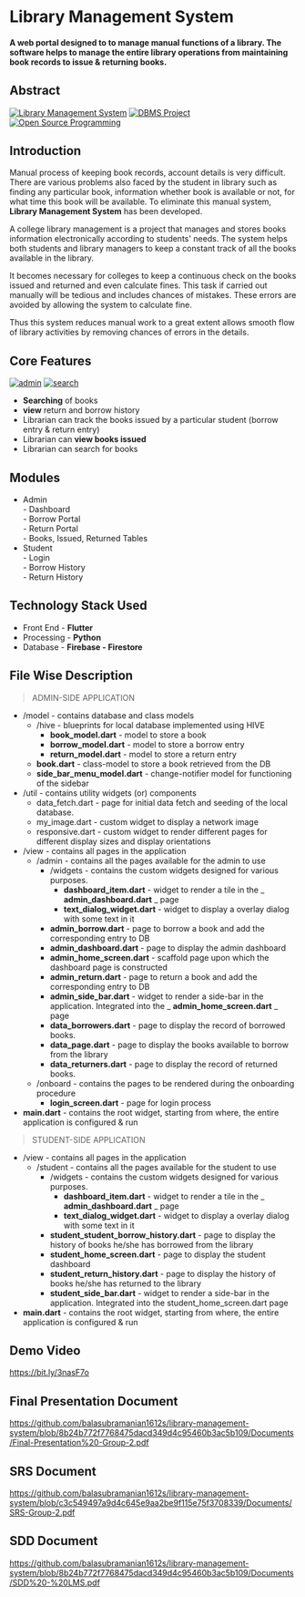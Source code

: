 # Library Management System

#### [](https://github.com/balasubramanian1612s/library-management-system)A web portal designed to to manage manual functions of a library. The software helps to manage the entire library operations from maintaining book records to issue & returning books.


## [](https://github.com/balasubramanian1612s/library-management-system)Abstract

[![Library Management System](https://camo.githubusercontent.com/b0b27c0370b1e5703414256e9600171519dd0821a14490bcd4adb8bc6d0db48f/68747470733a2f2f696d672e736869656c64732e696f2f62616467652f6c6962726172792d2d6d616e6167656d656e742d73797374656d2d6f72616e67652e7376673f7374796c653d666c61742d737175617265)](https://camo.githubusercontent.com/b0b27c0370b1e5703414256e9600171519dd0821a14490bcd4adb8bc6d0db48f/68747470733a2f2f696d672e736869656c64732e696f2f62616467652f6c6962726172792d2d6d616e6167656d656e742d73797374656d2d6f72616e67652e7376673f7374796c653d666c61742d737175617265)  [![DBMS Project](https://camo.githubusercontent.com/53f339485c37034683c8e900ed2fa019ded3ef3a4f2b9eee0a39336f39c5fe9a/68747470733a2f2f696d672e736869656c64732e696f2f62616467652f44424d532d70726f6a6563742d79656c6c6f77677265656e2e7376673f7374796c653d666c61742d737175617265)](https://camo.githubusercontent.com/53f339485c37034683c8e900ed2fa019ded3ef3a4f2b9eee0a39336f39c5fe9a/68747470733a2f2f696d672e736869656c64732e696f2f62616467652f44424d532d70726f6a6563742d79656c6c6f77677265656e2e7376673f7374796c653d666c61742d737175617265)  [![Open Source Programming](https://camo.githubusercontent.com/ec4284a371fa5de0e05f04fce5282b2d555160425257e80b3f2eda7971829e6d/68747470733a2f2f696d672e736869656c64732e696f2f62616467652f6f70656e2d2d736f757263652d70726f6772616d6d696e672d6666363962342e7376673f7374796c653d666c61742d737175617265)](https://camo.githubusercontent.com/ec4284a371fa5de0e05f04fce5282b2d555160425257e80b3f2eda7971829e6d/68747470733a2f2f696d672e736869656c64732e696f2f62616467652f6f70656e2d2d736f757263652d70726f6772616d6d696e672d6666363962342e7376673f7374796c653d666c61742d737175617265)

## [](https://github.com/balasubramanian1612s/library-management-system)Introduction
Manual process of keeping book records, account details is very difficult. There are various problems also faced by the student in library such as finding any particular book, information whether book is available or not, for what time this book will be available. To eliminate this manual system,  **Library Management System**  has been developed.

A college library management is a project that manages and stores books information electronically according to students' needs. The system helps both students and library managers to keep a constant track of all the books available in the library.

 It becomes necessary for colleges to keep a continuous check on the books issued and returned and even calculate fines. This task if carried out manually will be tedious and includes chances of mistakes. These errors are avoided by allowing the system to calculate fine.

Thus this system reduces manual work to a great extent allows smooth flow of library activities by removing chances of errors in the details.



## [](https://github.com/balasubramanian1612s/library-management-system)Core Features

[![admin](https://camo.githubusercontent.com/fb20841677a146800726d23dba4b2db5402bb33f24f095d3675f9e005c78a889/68747470733a2f2f696d672e736869656c64732e696f2f62616467652f61646d696e2d6c6f67696e2d7465616c2e7376673f7374796c653d666c61742d737175617265)](https://camo.githubusercontent.com/fb20841677a146800726d23dba4b2db5402bb33f24f095d3675f9e005c78a889/68747470733a2f2f696d672e736869656c64732e696f2f62616467652f61646d696e2d6c6f67696e2d7465616c2e7376673f7374796c653d666c61742d737175617265)  [![search](https://camo.githubusercontent.com/7ff70ea9269f9bc05f4f75080ae95dabeca6479e658456483479ac74b9f715b0/68747470733a2f2f696d672e736869656c64732e696f2f62616467652f7365616372682d626f6f6b732d79656c6c6f77677265656e2e7376673f7374796c653d666c61742d737175617265)](https://camo.githubusercontent.com/7ff70ea9269f9bc05f4f75080ae95dabeca6479e658456483479ac74b9f715b0/68747470733a2f2f696d672e736869656c64732e696f2f62616467652f7365616372682d626f6f6b732d79656c6c6f77677265656e2e7376673f7374796c653d666c61742d737175617265)   
-   **Searching**  of books
-   **view** return and borrow history
-   Librarian can track the books issued by a particular student (borrow entry & return entry)
-   Librarian can  **view books issued** 
-   Librarian can search for books


    

## [](https://github.com/balasubramanian1612s/library-management-system)Modules

<ul>
<li class="has-line-data" data-line-start="0" data-line-end="5">Admin<br>
- Dashboard<br>
- Borrow Portal<br>
- Return Portal<br>
- Books, Issued, Returned Tables</li>
<li class="has-line-data" data-line-start="5" data-line-end="9">Student<br>
- Login<br>
- Borrow History<br>
- Return History</li>
</ul>

## [](https://github.com/balasubramanian1612s/library-management-system)Technology Stack Used


-   Front End -  **Flutter**
-   Processing -  **Python**
-   Database -  **Firebase - Firestore**

## [](https://github.com/balasubramanian1612s/library-management-system)File Wise Description

>ADMIN-SIDE APPLICATION

- /model - contains database and class models
  - /hive - blueprints for local database implemented using HIVE
    - **book\_model.dart** - model to store a book
    - **borrow\_model.dart** - model to store a borrow entry
    - **return\_model.dart** - model to store a return entry
  - **book.dart** - class-model to store a book retrieved from the DB
  - **side\_bar\_menu\_model.dart** - change-notifier model for functioning of the sidebar
- /util - contains utility widgets (or) components
  - data\_fetch.dart - page for initial data fetch and seeding of the local database.
  - my\_image.dart - custom widget to display a network image
  - responsive.dart - custom widget to render different pages for different display sizes and display orientations
- /view - contains all pages in the application
  - /admin - contains all the pages available for the admin to use
    - /widgets - contains the custom widgets designed for various purposes.
      - **dashboard\_item.dart** - widget to render a tile in the _ **admin\_dashboard.dart** _ page
      - **text\_dialog\_widget.dart** - widget to display a overlay dialog with some text in it
    - **admin\_borrow.dart** - page to borrow a book and add the corresponding entry to DB
    - **admin\_dashboard.dart** - page to display the admin dashboard
    - **admin\_home\_screen.dart** - scaffold page upon which the dashboard page is constructed
    - **admin\_return.dart** - page to return a book and add the corresponding entry to DB
    - **admin\_side\_bar.dart** - widget to render a side-bar in the application. Integrated into the _ **admin\_home\_screen.dart** _ page
    - **data\_borrowers.dart** - page to display the record of borrowed books.
    - **data\_page.dart** - page to display the books available to borrow from the library
    - **data\_returners.dart** - page to display the record of returned books.
  - /onboard - contains the pages to be rendered during the onboarding procedure
    - **login\_screen.dart** - page for login process
- **main.dart** - contains the root widget, starting from where, the entire application is configured &amp; run

>STUDENT-SIDE APPLICATION

- /view - contains all pages in the application
  - /student - contains all the pages available for the student to use
    - /widgets - contains the custom widgets designed for various purposes.
      - **dashboard\_item.dart** - widget to render a tile in the _ **admin\_dashboard.dart** _ page
      - **text\_dialog\_widget.dart** - widget to display a overlay dialog with some text in it
    - **student\_student\_borrow\_history.dart** - page to display the history of books he/she has borrowed from the library
    - **student\_home\_screen.dart** - page to display the student dashboard
    - **student\_return\_history.dart** - page to display the history of books he/she has returned to the library
    - **student\_side\_bar.dart** - widget to render a side-bar in the application. Integrated into the student_home_screen.dart page
- **main.dart** - contains the root widget, starting from where, the entire application is configured &amp; run

## [](https://github.com/balasubramanian1612s/library-management-system)Demo Video
https://bit.ly/3nasF7o

## [](https://github.com/balasubramanian1612s/library-management-system)Final Presentation Document
https://github.com/balasubramanian1612s/library-management-system/blob/8b24b772f7768475dacd349d4c95460b3ac5b109/Documents/Final-Presentation%20-Group-2.pdf

## [](https://github.com/balasubramanian1612s/library-management-system)SRS Document
https://github.com/balasubramanian1612s/library-management-system/blob/c3c549497a9d4c645e9aa2be9f115e75f3708339/Documents/SRS-Group-2.pdf

## [](https://github.com/balasubramanian1612s/library-management-system)SDD Document
https://github.com/balasubramanian1612s/library-management-system/blob/8b24b772f7768475dacd349d4c95460b3ac5b109/Documents/SDD%20-%20LMS.pdf
